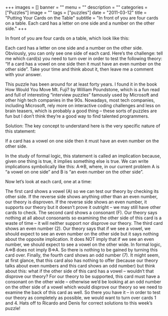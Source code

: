 +++
images = []
banner = ""
menu = ""
description = ""
categories = ["Puzzles"]
image = ""
tags = ["puzzles"]
date = "2011-03-12"
title = "Putting Your Cards on the Table"
subtitle = "In front of you are four cards on a table. Each card has a letter on one side and a number on the other side."
+++

In front of you are four cards on a table, which look like this:

Each card has a letter on one side and a number on the other side. Obviously, you can only see one side of each card. Here’s the challenge: tell me which card(s) you need to turn over in order to test the following theory: “If a card has a vowel on one side then it must have an even number on the other side”. Take your time and think about it, then leave me a comment with your answer.

This puzzle has been around for at least forty years. I found it in the book How Would You Move Mt. Fuji? by William Poundstone, which is a fun read and full of interesting “interview puzzles” famously used by Microsoft and other high tech companies in the 90s. Nowadays, most tech companies, including Microsoft, rely more on interactive coding challenges and less on brain teasers, which is probably a good thing – these sorts of puzzles are fun but I don’t think they’re a good way to find talented programmers.

Solution: The key concept to understand here is the very specific nature of this statement:

If a card has a vowel on one side then it must have an even number on the other side.

In the study of formal logic, this statement is called an implication because, given one thing is true, it implies something else is true. We can write implications symbolically like this: A=>B, where, in our current problem A is “a vowel on one side” and B is “an even number on the other side”.

Now let’s look at each card, one at a time:

The first card shows a vowel (A) so we can test our theory by checking its other side. If the reverse side shows anything other than an even number, our theory is disproven. If the reverse side shows an even number, it supports our theory but it doesn’t prove it outright – we may still have other cards to check.
The second card shows a consonant (F). Our theory says nothing at all about consonants so examining the other side of this card is a waste of time – it will neither support nor disprove our theory.
The third card shows an even number (2). Our theory says that if we see a vowel, we should expect to see an even number on the other side but it says nothing about the opposite implication. It does NOT imply that if we see an even number, we should expect to see a vowel on the other wide. In formal logic, A=>B does not imply B=>A. So there is nothing to be gained by turning this card over.
Finally, the fourth card shows an odd number (7). It might seem, at first glance, that this card also has nothing to offer (because our theory talks about even numbers and this card shows an odd number) but think about this: what if the other side of this card has a vowel – wouldn’t that disprove our theory? For our theory to be supported, this card must have a consonant on the other wide – otherwise we’d be looking at an odd number on the other side of a vowel which would disprove our theory so we need to examine the back of this card as well.
So there you have it – in order to test our theory as completely as possible, we would want to turn over cards 1 and 4. Hats off to Ricardo and Denis for correct solutions to this week’s puzzle!
